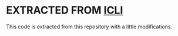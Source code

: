 # EXTRACTED FROM [ICLI](https://github.com/tbuchaillot/icli)

This code is extracted from this repository with a little modifications.